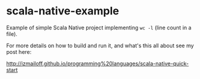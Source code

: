 # scala-native-example
Example of simple Scala Native project implementing `wc -l` (line count in a file).

For more details on how to build and run it, and what's this all about see my post here:

http://izmailoff.github.io/programming%20languages/scala-native-quick-start


